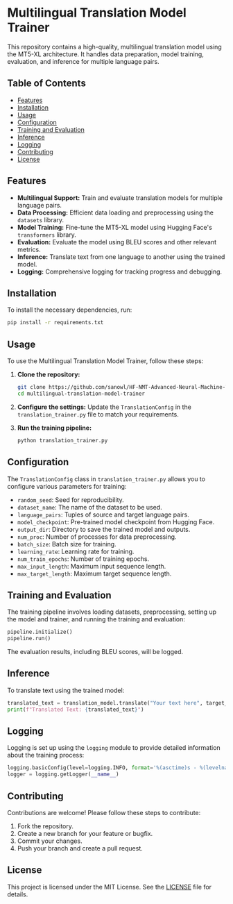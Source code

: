 # Multilingual Translation Model Trainer

This repository contains a high-quality, multilingual translation model using the MT5-XL architecture. It handles data preparation, model training, evaluation, and inference for multiple language pairs.

## Table of Contents
- [Features](#features)
- [Installation](#installation)
- [Usage](#usage)
- [Configuration](#configuration)
- [Training and Evaluation](#training-and-evaluation)
- [Inference](#inference)
- [Logging](#logging)
- [Contributing](#contributing)
- [License](#license)

## Features

- **Multilingual Support:** Train and evaluate translation models for multiple language pairs.
- **Data Processing:** Efficient data loading and preprocessing using the `datasets` library.
- **Model Training:** Fine-tune the MT5-XL model using Hugging Face's `transformers` library.
- **Evaluation:** Evaluate the model using BLEU scores and other relevant metrics.
- **Inference:** Translate text from one language to another using the trained model.
- **Logging:** Comprehensive logging for tracking progress and debugging.

## Installation

To install the necessary dependencies, run:

```bash
pip install -r requirements.txt
```

## Usage

To use the Multilingual Translation Model Trainer, follow these steps:

1. **Clone the repository:**

    ```bash
    git clone https://github.com/sanowl/HF-NMT-Advanced-Neural-Machine-Translation-with-Hugging-Face-Transformers.git
    cd multilingual-translation-model-trainer
    ```

2. **Configure the settings:** Update the `TranslationConfig` in the `translation_trainer.py` file to match your requirements.

3. **Run the training pipeline:**

    ```bash
    python translation_trainer.py
    ```

## Configuration

The `TranslationConfig` class in `translation_trainer.py` allows you to configure various parameters for training:

- `random_seed`: Seed for reproducibility.
- `dataset_name`: The name of the dataset to be used.
- `language_pairs`: Tuples of source and target language pairs.
- `model_checkpoint`: Pre-trained model checkpoint from Hugging Face.
- `output_dir`: Directory to save the trained model and outputs.
- `num_proc`: Number of processes for data preprocessing.
- `batch_size`: Batch size for training.
- `learning_rate`: Learning rate for training.
- `num_train_epochs`: Number of training epochs.
- `max_input_length`: Maximum input sequence length.
- `max_target_length`: Maximum target sequence length.

## Training and Evaluation

The training pipeline involves loading datasets, preprocessing, setting up the model and trainer, and running the training and evaluation:

```python
pipeline.initialize()
pipeline.run()
```

The evaluation results, including BLEU scores, will be logged.

## Inference

To translate text using the trained model:

```python
translated_text = translation_model.translate("Your text here", target_lang="fr")
print(f"Translated Text: {translated_text}")
```

## Logging

Logging is set up using the `logging` module to provide detailed information about the training process:

```python
logging.basicConfig(level=logging.INFO, format='%(asctime)s - %(levelname)s - %(message)s')
logger = logging.getLogger(__name__)
```

## Contributing

Contributions are welcome! Please follow these steps to contribute:

1. Fork the repository.
2. Create a new branch for your feature or bugfix.
3. Commit your changes.
4. Push your branch and create a pull request.

## License

This project is licensed under the MIT License. See the [LICENSE](LICENSE) file for details.
